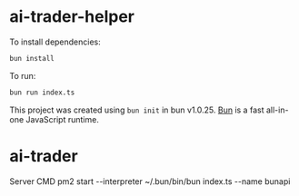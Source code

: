 # ai-trader-helper

To install dependencies:

```bash
bun install
```

To run:

```bash
bun run index.ts
```

This project was created using `bun init` in bun v1.0.25. [Bun](https://bun.sh) is a fast all-in-one JavaScript runtime.

# ai-trader

Server CMD
pm2 start --interpreter ~/.bun/bin/bun index.ts --name bunapi
